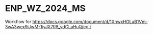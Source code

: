 # ENP_WZ_2024_MS
Workflow for https://docs.google.com/document/d/1XnwxHOLuB1Vm-3wA3wex9iJwM-1iyJX7R8_ydCLaHuQ/edit
